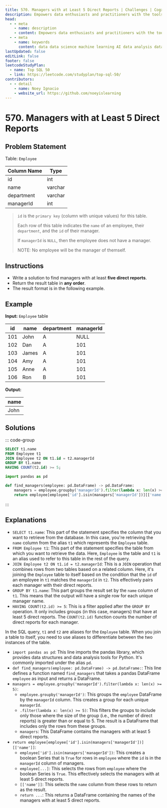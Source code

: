```yaml
---
title: 570. Managers with at Least 5 Direct Reports | Challenges | Cogxen
description: Empowers data enthusiasts and practitioners with the tools and knowledge to unlock the potential of data.
head:
  - - meta
    - name: description
    - content: Empowers data enthusiasts and practitioners with the tools and knowledge to unlock the potential of data.
  - - meta
    - name: keywords
      content: data data science machine learning AI data analysis data-driven data enthusiasts data practitioners
lastUpdated: false
editLink: false
footer: false
leetcodeStudyPlan:
  - name: Top SQL 50
  - link: https://leetcode.com/studyplan/top-sql-50/
contributors:
  - - detail
    - name: Noey Ignacio
    - website_url: https://github.com/noeyislearning
---
```


# 570. Managers with at Least 5 Direct Reports

## Problem Statement

Table: `Employee`

| Column Name | Type    |
| ----------- | ------- |
| id          | int     |
| name        | varchar |
| department  | varchar |
| managerId   | int     |

> `id` is the `primary key` (column with unique values) for this table.
>
> Each row of this table indicates the `name` of an employee, their `department`, and the `id` of their manager.
>
> If `managerId` is `NULL`, then the employee does not have a manager.
>
> NOTE: No employee will be the manager of themself.

## Instructions

- Write a solution to find managers with at least **five direct reports**.
- Return the result table in **any order**.
- The result format is in the following example.

## Example

**Input:** `Employee` table

| id  | name  | department | managerId |
| --- | ----- | ---------- | --------- |
| 101 | John  | A          | NULL      |
| 102 | Dan   | A          | 101       |
| 103 | James | A          | 101       |
| 104 | Amy   | A          | 101       |
| 105 | Anne  | A          | 101       |
| 106 | Ron   | B          | 101       |

**Output:**

| name |
| ---- |
| John |

## Solutions

::: code-group

```sql [PostgreSQL] :line-numbers
SELECT t1.name
FROM Employee t1
JOIN Employee t2 ON t1.id = t2.managerId
GROUP BY t1.name
HAVING COUNT(t2.id) >= 5;
```

```python [Pandas] :line-numbers
import pandas as pd

def find_managers(employee: pd.DataFrame) -> pd.DataFrame:
    managers = employee.groupby('managerId').filter(lambda x: len(x) >= 5)
    return employee[employee['id'].isin(managers['managerId'])][['name']]
```

:::

## Explanations

<CustomAccordion title="PostgreSQL" submitted_by="@noeyislearning" submit_website_url="https://github.com/noeyislearning" :collapsed=false>

- `SELECT t1.name`: This part of the statement specifies the column that you want to retrieve from the database. In this case, you're retrieving the `name` column from the alias `t1` which represents the `Employee` table.
- `FROM Employee t1`: This part of the statement specifies the table from which you want to retrieve the data. Here, `Employee` is the table and `t1` is an alias used to refer to this table in the rest of the query.
- `JOIN Employee t2 ON t1.id = t2.managerId`: This is a `JOIN` operation that combines rows from two tables based on a related column. Here, it's joining the `Employee` table to itself based on the condition that the `id` of an employee in `t1` matches the `managerId` in `t2`. This effectively pairs each manager with their direct reports.
- `GROUP BY t1.name`: This part groups the result set by the `name` column of `t1`. This means that the output will have a single row for each unique manager name.
- `HAVING COUNT(t2.id) >= 5`: This is a filter applied after the `GROUP BY` operation. It only includes groups (in this case, managers) that have at least 5 direct reports. The `COUNT(t2.id)` function counts the number of direct reports for each manager.

In the SQL query, `t1` and `t2` are aliases for the `Employee` table. When you join a table to itself, you need to use aliases to differentiate between the two instances of the table.

</CustomAccordion>

<CustomAccordion title="Pandas" submitted_by="@noeyislearning" submit_website_url="https://github.com/noeyislearning">

- `import pandas as pd`: This line imports the pandas library, which provides data structures and data analysis tools for Python. It's commonly imported under the alias `pd`.
- `def find_managers(employee: pd.DataFrame) -> pd.DataFrame:`: This line defines a function named `find_managers` that takes a pandas DataFrame `employee` as input and returns a DataFrame.
- `managers = employee.groupby('managerId').filter(lambda x: len(x) >= 5)`:
  - `employee.groupby('managerId')`: This groups the `employee` DataFrame by the `managerId` column. This creates a group for each unique `managerId`.
  - `.filter(lambda x: len(x) >= 5)`: This filters the groups to include only those where the size of the group (i.e., the number of direct reports) is greater than or equal to 5. The result is a DataFrame that includes only the rows from these groups.
  - `managers`: This DataFrame contains the managers with at least 5 direct reports.
- `return employee[employee['id'].isin(managers['managerId'])][['name']]`:
  - `employee['id'].isin(managers['managerId'])`: This creates a boolean Series that is `True` for rows in `employee` where the `id` is in the `managerId` column of managers.
  - `employee[...]`: This selects the rows from `employee` where the boolean Series is `True`. This effectively selects the managers with at least 5 direct reports.
  - `[['name']]`: This selects the `name` column from these rows to return as the result.
  - `return ...`: This returns a DataFrame containing the names of the managers with at least 5 direct reports.

</CustomAccordion>
